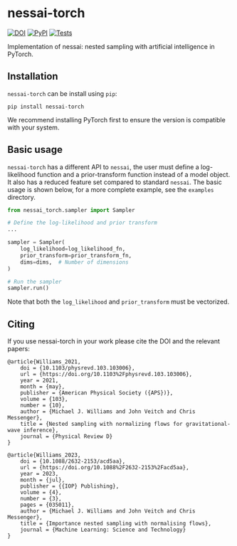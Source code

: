 # nessai-torch

[![DOI](https://zenodo.org/badge/682604763.svg)](https://zenodo.org/doi/10.5281/zenodo.11204416)
[![PyPI](https://img.shields.io/pypi/v/nessai-torch)](https://pypi.org/project/nessai-torch/)
[![Tests](https://github.com/mj-will/nessai-torch/actions/workflows/tests.yml/badge.svg)](https://github.com/mj-will/nessai-torch/actions/workflows/tests.yml)

Implementation of nessai: nested sampling with artificial intelligence in PyTorch.

## Installation

`nessai-torch` can be install using `pip`:

```
pip install nessai-torch
```

We recommend installing PyTorch first to ensure the version is compatible with
your system.

## Basic usage

`nessai-torch` has a different API to `nessai`, the user must define a
log-likelihood function and a prior-transform function instead of a model
object. It also has a reduced feature set compared to standard `nessai`.
The basic usage is shown below, for a more complete example, see the
`examples` directory.

```python
from nessai_torch.sampler import Sampler

# Define the log-likelihood and prior transform
...

sampler = Sampler(
	log_likelihood=log_likelihood_fn,
	prior_transform=prior_transform_fn,
	dims=dims,  # Number of dimensions
)

# Run the sampler
sampler.run()
```

Note that both the `log_likelihood` and `prior_transform` must be vectorized.

## Citing

If you use nessai-torch in your work please cite the DOI and the relevant papers:

```bibtext
@article{Williams_2021,
	doi = {10.1103/physrevd.103.103006},
	url = {https://doi.org/10.1103%2Fphysrevd.103.103006},
	year = 2021,
	month = {may},
	publisher = {American Physical Society ({APS})},
	volume = {103},
	number = {10},
	author = {Michael J. Williams and John Veitch and Chris Messenger},
	title = {Nested sampling with normalizing flows for gravitational-wave inference},
	journal = {Physical Review D}
}

@article{Williams_2023,
	doi = {10.1088/2632-2153/acd5aa},
	url = {https://doi.org/10.1088%2F2632-2153%2Facd5aa},
	year = 2023,
	month = {jul},
	publisher = {{IOP} Publishing},
	volume = {4},
	number = {3},
	pages = {035011},
	author = {Michael J. Williams and John Veitch and Chris Messenger},
	title = {Importance nested sampling with normalising flows},
	journal = {Machine Learning: Science and Technology}
}
```
